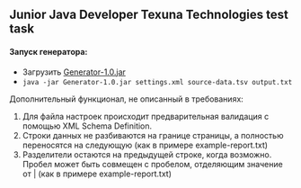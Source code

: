 ## Junior Java Developer Texuna Technologies test task
#### Запуск генератора:

 - Загрузить   [Generator-1.0.jar](https://github.com/svvorf/ReportGenerator/releases/download/1.0/Generator-1.0.jar)
 - `java -jar Generator-1.0.jar settings.xml source-data.tsv output.txt`


Дополнительный  функционал, не описанный в требованиях:

1. Для файла настроек происходит предварительная валидация с помощью XML Schema Definition.
2. Строки данных не разбиваются на границе страницы, а полностью переносятся на следующую (как в примере example-report.txt)
3. Разделители остаются на предыдущей строке, когда возможно. Пробел может быть совмещен с пробелом, отделяющим значение от | (как в примере example-report.txt)
